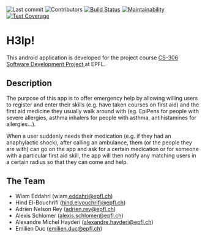 ![Last commit](https://img.shields.io/github/last-commit/H3LP3RS/HELP)
![Contributors](https://img.shields.io/github/contributors/H3LP3RS/HELP)
[![Build Status](https://api.cirrus-ci.com/github/H3LP3RS/HELP.svg)](https://cirrus-ci.com/github/H3LP3RS/HELP)
[![Maintainability](https://api.codeclimate.com/v1/badges/14ec7e18db1effc26145/maintainability)](https://codeclimate.com/github/H3LP3RS/HELP/maintainability)
[![Test Coverage](https://api.codeclimate.com/v1/badges/14ec7e18db1effc26145/test_coverage)](https://codeclimate.com/github/H3LP3RS/HELP/test_coverage)

# H3lp!
 
 This android application is developed for the project course  [CS-306 Software Development Project ](https://dslab.epfl.ch/teaching/sweng/proj) at  EPFL. 

## Description
The purpose of this app is to offer emergency help by allowing willing users to register and enter their skills (e.g. have taken courses on first aid) and the first aid medicine they usually walk around with (eg. EpiPens for people with severe allergies, asthma inhalers for people with asthma, antihistamines for allergies…).

When a user suddenly needs their medication (e.g. if they had an anaphylactic shock), after calling an ambulance, them (or the people they are with) can go on the app and ask for a certain medication or for someone with a particular first aid skill, the app will then notify any matching users in a certain radius so that they can come and help.


## The Team
- Wiam Eddahri (wiam,eddahri@epfl.ch)
- Hind El-Bouchrifi (hind.elvouchrifi@epfl.ch)
- Adrien Nelson Rey (adrien.rey@epfl.ch)
- Alexis Schlomer (alexis.schlomer@epfl.ch)
- Alexandre Michel Hayderi (alexandre.hayderi@epfl.ch)
- Emilien Duc (emilien.duc@epfl.ch)
